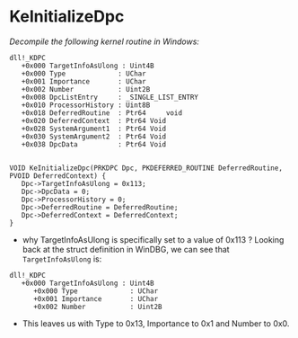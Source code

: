 # KeInitializeDpc

_Decompile the following kernel routine in Windows:_

```
dll!_KDPC
   +0x000 TargetInfoAsUlong : Uint4B
   +0x000 Type             : UChar
   +0x001 Importance       : UChar
   +0x002 Number           : Uint2B
   +0x008 DpcListEntry     : _SINGLE_LIST_ENTRY
   +0x010 ProcessorHistory : Uint8B
   +0x018 DeferredRoutine  : Ptr64     void 
   +0x020 DeferredContext  : Ptr64 Void
   +0x028 SystemArgument1  : Ptr64 Void
   +0x030 SystemArgument2  : Ptr64 Void
   +0x038 DpcData          : Ptr64 Void


VOID KeInitializeDpc(PRKDPC Dpc, PKDEFERRED_ROUTINE DeferredRoutine, PVOID DeferredContext) {
   Dpc->TargetInfoAsUlong = 0x113;
   Dpc->DpcData = 0;
   Dpc->ProcessorHistory = 0;
   Dpc->DeferredRoutine = DeferredRoutine;
   Dpc->DeferredContext = DeferredContext;
}
```

- why TargetInfoAsUlong is specifically set to a value of 0x113 ? Looking back at the struct definition in WinDBG, we can see that `TargetInfoAsUlong` is:
```
dll!_KDPC
   +0x000 TargetInfoAsUlong : Uint4B
      +0x000 Type             : UChar
      +0x001 Importance       : UChar
      +0x002 Number           : Uint2B
```      

- This leaves us with Type to 0x13, Importance to 0x1 and Number to 0x0. 